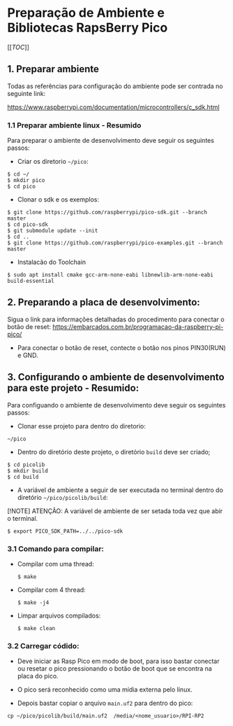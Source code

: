 # Preparação de Ambiente e Bibliotecas RapsBerry Pico

[[_TOC_]]


## 1. Preparar ambiente 

Todas as referências para configuração do ambiente pode ser contrada no seguinte link:

https://www.raspberrypi.com/documentation/microcontrollers/c_sdk.html

### 1.1 Preparar ambiente linux - Resumido


Para preparar o ambiente de desenvolvimento deve seguir os seguintes passos:

- Criar os diretorio `~/pico`:

```
$ cd ~/
$ mkdir pico
$ cd pico
```

- Clonar o sdk e os exemplos:

```
$ git clone https://github.com/raspberrypi/pico-sdk.git --branch master
$ cd pico-sdk
$ git submodule update --init
$ cd ..
$ git clone https://github.com/raspberrypi/pico-examples.git --branch master
```

- Instalacão do Toolchain

```
$ sudo apt install cmake gcc-arm-none-eabi libnewlib-arm-none-eabi build-essential 
```
## 2. Preparando a placa de desenvolvimento:

Sigua o link para informações detalhadas do procedimento para conectar o botão de reset:
https://embarcados.com.br/programacao-da-raspberry-pi-pico/

- Para conectar o botão de reset, contecte o botão nos pinos PIN30(RUN) e GND.

## 3. Configurando o ambiente de desenvolvimento para este projeto - Resumido:

Para configuando o ambiente de desenvolvimento deve seguir os seguintes passos:

- Clonar esse projeto para dentro do diretorio: 

```
~/pico
```

- Dentro do diretório deste projeto, o diretório  `build` deve ser criado;

```
$ cd picolib
$ mkdir build
$ cd build
```

- A variável de ambiente a seguir de ser executada no terminal dentro do diretório `~/pico/picolib/build`:

[!NOTE] ATENÇÃO: A variável de ambiente de ser setada toda vez que abir o terminal.

```
$ export PICO_SDK_PATH=../../pico-sdk
```

### 3.1 Comando para compilar:
- Compilar com uma thread: 
    ```
    $ make
    ```
    
- Compilar com 4 thread: 
    ```
    $ make -j4
    ```    

- Limpar arquivos compilados:
    ```
    $ make clean
    ```

### 3.2 Carregar códido:

- Deve iniciar as Rasp Pico em modo de boot, para isso bastar conectar ou resetar o pico pressionando o botão de boot que se encontra na placa do pico. 

- O pico será reconhecido como uma mídia externa pelo linux.

-  Depois bastar copiar o arquivo `main.uf2` para dentro do pico:

```
cp ~/pico/picolib/build/main.uf2  /media/<nome_usuario>/RPI-RP2
```

